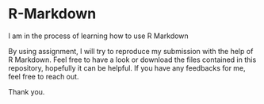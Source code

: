 # R-Markdown
I am in the process of learning how to use R Markdown

By using assignment, I will try to reproduce my submission with the help of R Markdown.
Feel free to have a look or download the files contained in this repository, hopefully it can be helpful.
If you have any feedbacks for me, feel free to reach out.

Thank you.
